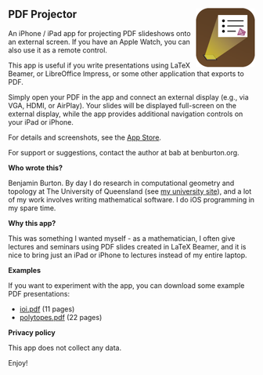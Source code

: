 ## PDF Projector <img src="pdfproj-120.png" width=120 height=120 align="right" alt="PDF Projector App Icon">

An iPhone / iPad app for projecting PDF slideshows onto an external screen. If
you have an Apple Watch, you can also use it as a remote control.

This app is useful if you write presentations using LaTeX Beamer, or
LibreOffice Impress, or some other application that exports to PDF.

Simply open your PDF in the app and connect an external display (e.g., via
VGA, HDMI, or AirPlay). Your slides will be displayed full-screen on the
external display, while the app provides additional navigation controls on
your iPad or iPhone.

For details and screenshots, see the
[App Store](https://apps.apple.com/au/app/pdf-projector/id1444555016).

For support or suggestions, contact the author at bab at benburton.org.

**Who wrote this?**

Benjamin Burton.  By day I do research in computational geometry and topology
at The University of Queensland
(see [my university site](http://www.maths.uq.edu.au/~bab)),
and a lot of my work involves writing mathematical software.
I do iOS programming in my spare time.

**Why this app?**

This was something I wanted myself - as a mathematician, I often give lectures
and seminars using PDF slides created in LaTeX Beamer, and it is nice to bring
just an iPad or iPhone to lectures instead of my entire laptop.

**Examples**

If you want to experiment with the app, you can download some example PDF
presentations:

- [ioi.pdf](ioi.pdf) (11 pages)
- [polytopes.pdf](polytopes.pdf) (22 pages)

**Privacy policy**

This app does not collect any data.

Enjoy!
